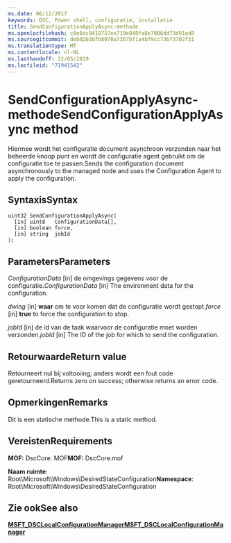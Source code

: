 ```yaml
---
ms.date: 06/12/2017
keywords: DSC, Power shell, configuratie, installatie
title: SendConfigurationApplyAsync-methode
ms.openlocfilehash: c0e6dc9418757ee719e848fa8e7006dd73d91ad8
ms.sourcegitcommit: debd2b38fb8070a7357bf1a4bf9cc736f3702f31
ms.translationtype: MT
ms.contentlocale: nl-NL
ms.lasthandoff: 12/05/2019
ms.locfileid: "71941542"
---
```

# <a name="sendconfigurationapplyasync-method"></a><span data-ttu-id="b0707-103">SendConfigurationApplyAsync-methode</span><span class="sxs-lookup"><span data-stu-id="b0707-103">SendConfigurationApplyAsync method</span></span>

<span data-ttu-id="b0707-104">Hiermee wordt het configuratie document asynchroon verzonden naar het beheerde knoop punt en wordt de configuratie agent gebruikt om de configuratie toe te passen.</span><span class="sxs-lookup"><span data-stu-id="b0707-104">Sends the configuration document asynchronously to the managed node and uses the Configuration Agent to apply the configuration.</span></span>

## <a name="syntax"></a><span data-ttu-id="b0707-105">Syntaxis</span><span class="sxs-lookup"><span data-stu-id="b0707-105">Syntax</span></span>

```mof
uint32 SendConfigurationApplyAsync(
  [in] uint8   ConfigurationData[],
  [in] boolean force,
  [in] string  jobId
);
```

## <a name="parameters"></a><span data-ttu-id="b0707-106">Parameters</span><span class="sxs-lookup"><span data-stu-id="b0707-106">Parameters</span></span>

<span data-ttu-id="b0707-107">*ConfigurationData* \[in\] de omgevings gegevens voor de configuratie.</span><span class="sxs-lookup"><span data-stu-id="b0707-107">*ConfigurationData* \[in\] The environment data for the configuration.</span></span>

<span data-ttu-id="b0707-108">*dwing* \[in\] **waar** om te voor komen dat de configuratie wordt gestopt.</span><span class="sxs-lookup"><span data-stu-id="b0707-108">*force* \[in\] **true** to force the configuration to stop.</span></span>

<span data-ttu-id="b0707-109">*jobId* \[in\] de id van de taak waarvoor de configuratie moet worden verzonden.</span><span class="sxs-lookup"><span data-stu-id="b0707-109">*jobId* \[in\] The ID of the job for which to send the configuration.</span></span>

## <a name="return-value"></a><span data-ttu-id="b0707-110">Retourwaarde</span><span class="sxs-lookup"><span data-stu-id="b0707-110">Return value</span></span>

<span data-ttu-id="b0707-111">Retourneert nul bij voltooiing; anders wordt een fout code geretourneerd.</span><span class="sxs-lookup"><span data-stu-id="b0707-111">Returns zero on success; otherwise returns an error code.</span></span>

## <a name="remarks"></a><span data-ttu-id="b0707-112">Opmerkingen</span><span class="sxs-lookup"><span data-stu-id="b0707-112">Remarks</span></span>

<span data-ttu-id="b0707-113">Dit is een statische methode.</span><span class="sxs-lookup"><span data-stu-id="b0707-113">This is a static method.</span></span>

## <a name="requirements"></a><span data-ttu-id="b0707-114">Vereisten</span><span class="sxs-lookup"><span data-stu-id="b0707-114">Requirements</span></span>

<span data-ttu-id="b0707-115">**MOF:** DscCore. MOF</span><span class="sxs-lookup"><span data-stu-id="b0707-115">**MOF:** DscCore.mof</span></span>

<span data-ttu-id="b0707-116">**Naam ruimte**: Root\Microsoft\Windows\DesiredStateConfiguration</span><span class="sxs-lookup"><span data-stu-id="b0707-116">**Namespace**: Root\Microsoft\Windows\DesiredStateConfiguration</span></span>

## <a name="see-also"></a><span data-ttu-id="b0707-117">Zie ook</span><span class="sxs-lookup"><span data-stu-id="b0707-117">See also</span></span>

[<span data-ttu-id="b0707-118">**MSFT_DSCLocalConfigurationManager**</span><span class="sxs-lookup"><span data-stu-id="b0707-118">**MSFT_DSCLocalConfigurationManager**</span></span>](msft-dsclocalconfigurationmanager.md)
